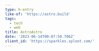 ```yaml
---
type: h-entry
like-of: 'https://astro.build'
tags:
  - tech
  - web
title: AstroAstro
date: '2023-06-14T00:07:50.706Z'
client_id: 'https://sparkles.sploot.com/'
---
```


